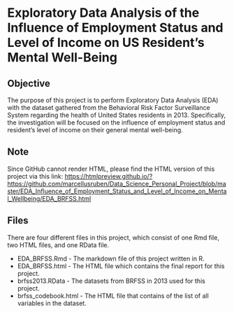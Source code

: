 # Exploratory Data Analysis of the Influence of Employment Status and Level of Income on US Resident’s Mental Well-Being

## Objective
The purpose of this project is to perform Exploratory Data Analysis (EDA) with the dataset gathered from the Behavioral Risk Factor Surveillance System regarding the health of United States residents in 2013. Specifically, the investigation will be focused on the influence of employment status and resident’s level of income on their general mental well-being.

## Note
Since GitHub cannot render HTML, please find the HTML version of this project via this link: https://htmlpreview.github.io/?https://github.com/marcellusruben/Data_Science_Personal_Project/blob/master/EDA_Influence_of_Employment_Status_and_Level_of_Income_on_Mental_Wellbeing/EDA_BRFSS.html

## Files
There are four different files in this project, which consist of one Rmd file, two HTML files, and one RData file.
* EDA_BRFSS.Rmd - The markdown file of this project written in R.
* EDA_BRFSS.html - The HTML file which contains the final report for this project.
* brfss2013.RData - The datasets from BRFSS in 2013 used for this project.
* brfss_codebook.html - The HTML file that contains of the list of all variables in the dataset.
